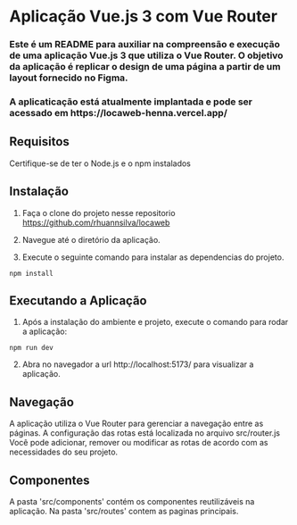 <h1>Aplicação Vue.js 3 com Vue Router</h1>

<h3>Este é um README para auxiliar na compreensão e execução de uma aplicação Vue.js 3 que utiliza o Vue Router. O objetivo da aplicação é replicar o design de uma página a partir de um layout fornecido no Figma.</h3>

<h3>A aplicaticação está atualmente implantada e pode ser acessado em https://locaweb-henna.vercel.app/</h3>

<h2>Requisitos</h2>

Certifique-se de ter o Node.js e o npm instalados

<h2>Instalação</h2>

1. Faça o clone do projeto nesse repositorio https://github.com/rhuannsilva/locaweb

2. Navegue até o diretório da aplicação.

3. Execute o seguinte comando para instalar as dependencias do projeto.

```bash{style="background-color: black; color: white;"}
npm install
```

<h2>Executando a Aplicação</h2>

1. Após a instalação do ambiente e projeto, execute o comando para rodar a aplicação:
```bash{style="background-color: black; color: white;"}
npm run dev
```

2. Abra no navegador a url http://localhost:5173/ para visualizar a aplicação.

<h2>Navegação</h2>

A aplicação utiliza o Vue Router para gerenciar a navegação entre as páginas. A configuração das rotas está localizada no arquivo src/router.js Você pode adicionar, remover ou modificar as rotas de acordo com as necessidades do seu projeto.

<h2>Componentes</h2>

A pasta 'src/components' contém os componentes reutilizáveis na aplicação. Na pasta 'src/routes' contem as paginas principais.
